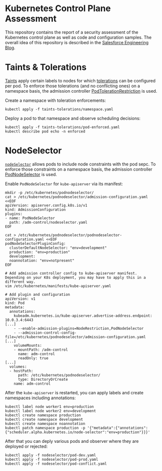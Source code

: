# Kubernetes Control Plane Assessment

This repository contains the report of a security assessment of the Kubernetes control plane as well as code and configuration samples. The overall idea of this repository is described in the [Salesforce Engineering Blog](https://engineering.salesforce.com/).

# Taints & Tolerations

[Taints](https://kubernetes.io/docs/concepts/scheduling-eviction/taint-and-toleration/) apply certain labels to nodes for which [tolerations](https://kubernetes.io/docs/concepts/scheduling-eviction/taint-and-toleration/) can be configured per pod. To enforce those tolerations (and no conflicting ones) on a namespace basis, the admission controller [PodTolerationRestriction](https://kubernetes.io/docs/reference/access-authn-authz/admission-controllers/#podtolerationrestriction) is used.

Create a namespace with toleration enforcements:
```
kubectl apply -f taints-tolerations/namespace.yaml
```

Deploy a pod to that namespace and observe scheduling decisions:
```
kubectl apply -f taints-tolerations/pod-enforced.yaml
kubectl describe pod echo -n enforced
```

# NodeSelector

[`nodeSelector`](https://kubernetes.io/docs/concepts/scheduling-eviction/assign-pod-node/#nodeselector) allows pods to include node constraints with the pod sepc. To enforce those constraints on a namespace basis, the admission controller [PodNodeSelector](https://kubernetes.io/docs/reference/access-authn-authz/admission-controllers/#podnodeselector) is used.

Enable `PodNodeSelector` for `kube-apiserver` via its manifest:

```
mkdir -p /etc/kubernetes/podnodeselector/
cat > /etc/kubernetes/podnodeselector/admission-configuration.yaml <<EOF
apiVersion: apiserver.config.k8s.io/v1
kind: AdmissionConfiguration
plugins:
- name: PodNodeSelector
  path: /adm-control/nodeselector.yaml
EOF

cat > /etc/kubernetes/podnodeselector/podnodeselector-configuration.yaml <<EOF
podNodeSelectorPluginConfig:
  clusterDefaultNodeSelector: "env=development"
  production: "env=production"
  development:
  noannotation: "env=notpresent"
EOF

# Add admission controller config to kube-apiserver manifest. Depending on your K8s deployment, you may have to apply this in a different way. 
vim /etc/kubernetes/manifests/kube-apiserver.yaml

# Add plugin and configuration
apiVersion: v1
kind: Pod
metadata:
  annotations:
    kubeadm.kubernetes.io/kube-apiserver.advertise-address.endpoint: 10.0.3.4:6443
[...]
    - --enable-admission-plugins=NodeRestriction,PodNodeSelector
    - --admission-control-config-file=/etc/kubernetes/podnodeselector/admission-configuration.yaml
[...]
    volumeMounts:
    - mountPath: /adm-control
      name: adm-control
      readOnly: true
[...]
  volumes:
  - hostPath:
      path: /etc/kubernetes/podnodeselector/
      type: DirectoryOrCreate
    name: adm-control
```

After the `kube-apiserver` is restarted, you can apply labels and create namespaces including annotations:
```
kubectl label node worker1 env=production
kubectl label node worker2 env=development
kubectl create namespace production
kubectl create namespace development
kubectl create namespace noannotation
kubectl patch namespace production -p '{"metadata":{"annotations":{"scheduler.alpha.kubernetes.io/node-selector":"env=production"}}}'
```

After that you can deply various pods and observer where they are deployed or rejected:
```
kubectl apply -f nodeselector/pod-dev.yaml
kubectl apply -f nodeselector/pod-prod.yaml
kubectl apply -f nodeselector/pod-conflict.yaml
```